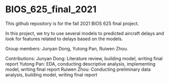# BIOS_625_final_2021

This github repository is for the fall 2021 BIOS 625 final project.

In this project, we try to use several models to predicted aircraft delays and look for features related to delays based on the models.

Group members: Junyan Dong, Yutong Pan, Ruiwen Zhou.

Contributions: 
  Junyan Dong:  Literature review, building model, writing final report
  Yutong Pan:   EDA, conducting descriptive analysis, implementing model, writing final report
  Ruiwen Zhou:  Conducting preliminary data analysis, building model, writing final report
